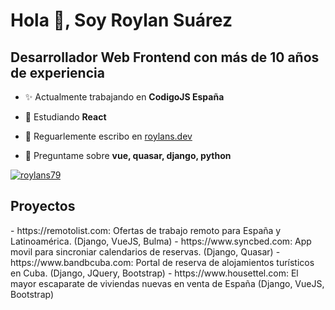 <h1>Hola 👋, Soy Roylan Suárez</h1>
<h2>Desarrollador Web Frontend con más de 10 años de experiencia</h2>

- ✨ Actualmente trabajando en **CodigoJS España**

- 🌱 Estudiando **React**
- 📝 Reguarlemente escribo en [roylans.dev](https://roylans.dev)
- 💬 Preguntame sobre **vue, quasar, django, python**

<p align="left"> <a href="https://twitter.com/roylans79" target="blank"><img src="https://img.shields.io/twitter/follow/roylans79?logo=twitter&style=for-the-badge" alt="roylans79" /></a> </p>

<h2>Proyectos</h2>
- https://remotolist.com: Ofertas de trabajo remoto para España y Latinoamérica. (Django, VueJS, Bulma)
- https://www.syncbed.com: App movil para sincroniar calendarios de reservas. (Django, Quasar)
- https://www.bandbcuba.com: Portal de reserva de alojamientos turísticos en Cuba. (Django, JQuery, Bootstrap)
- https://www.housettel.com: El mayor escaparate de viviendas nuevas en venta de España (Django, VueJS, Bootstrap)
